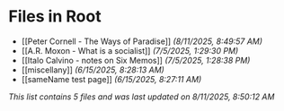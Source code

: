 # Files in Root

- [[Peter Cornell - The Ways of Paradise]] *(8/11/2025, 8:49:57 AM)*
- [[A.R. Moxon - What is a socialist]] *(7/5/2025, 1:29:30 PM)*
- [[Italo Calvino - notes on Six Memos]] *(7/5/2025, 1:28:38 PM)*
- [[miscellany]] *(6/15/2025, 8:28:13 AM)*
- [[sameName test page]] *(6/15/2025, 8:27:11 AM)*

*This list contains 5 files and was last updated on 8/11/2025, 8:50:12 AM*